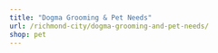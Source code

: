 ```yaml
---
title: "Dogma Grooming & Pet Needs"
url: /richmond-city/dogma-grooming-and-pet-needs/
shop: pet
---
```

